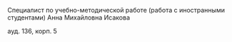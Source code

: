 Специалист по учебно-методической работе (работа с иностранными студентами)
Анна Михайловна Исакова
ауд. 136, корп. 5
